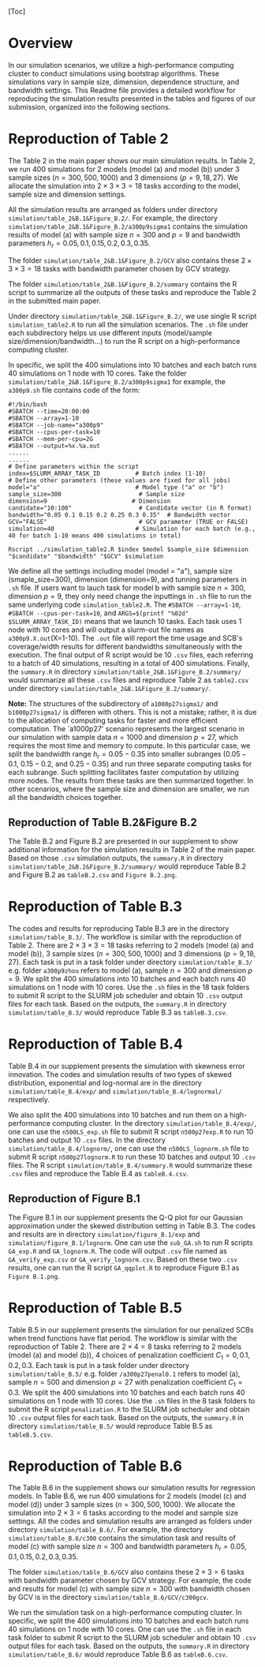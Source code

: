 [Toc]

# Overview

In our simulation scenarios, we utilize a high-performance computing cluster to conduct simulations using bootstrap algorithms. These simulations vary in sample size, dimension, dependence structure, and bandwidth settings. This Readme file provides a detailed workflow for reproducing the simulation results presented in the tables and figures of our submission, organized into the following sections.


# Reproduction of Table 2
The Table 2 in the main paper shows our main simulation results. In Table 2, we run 400 simulations for 2 models (model (a) and model (b)) under 3 sample sizes ($n=300,500,1000$) and 3 dimensions ($p=9,18,27$). We allocate the simulation into $2\times 3\times 3=18$ tasks according to the model, sample size and dimension settings. 

All the simulation results are arranged as folders under directory `simulation/table_2&B.1&Figure_B.2/`. For example, the directory `simulation/table_2&B.1&Figure_B.2/a300p9sigma1` contains the simulation results of model (a) with sample size $n=300$ and $p=9$ and bandwidth parameters $h_r=0.05,0.1,0.15,0.2,0.3,0.35$. 

The folder `simulation/table_2&B.1&Figure_B.2/GCV` also contains these $2\times 3\times 3=18$ tasks with bandwidth parameter chosen by GCV strategy. 

The folder `simulation/table_2&B.1&Figure_B.2/summary` contains the R script to summarize all the outputs of these tasks and reproduce the Table 2 in the submitted main paper.


Under directory `simulation/table_2&B.1&Figure_B.2/`, we use single R script `simulation_table2.R` to run all the simulation scenarios. The `.sh` file under each subdirectory helps us use different inputs (model/sample size/dimension/bandwidth...) to run the R script on a high-performance computing cluster. 

In specific, we split the 400 simulations into 10 batches and each batch runs 40 simulations on 1 node with 10 cores. Take the folder `simulation/table_2&B.1&Figure_B.2/a300p9sigma1` for example, the `a300p9.sh` file contains code of the form:
```
#!/bin/bash
#SBATCH --time=20:00:00
#SBATCH --array=1-10
#SBATCH --job-name="a300p9"
#SBATCH --cpus-per-task=10
#SBATCH --mem-per-cpu=2G
#SBATCH --output=%x.%a.out
......
......
# Define parameters within the script
index=$SLURM_ARRAY_TASK_ID          # Batch index (1-10)
# Define other parameters (these values are fixed for all jobs)
model="a"                           # Model type ("a" or "b")
sample_size=300                      # Sample size
dimension=9                        # Dimension
candidate="10:100"                   # Candidate vector (in R format)
bandwidth="0.05 0.1 0.15 0.2 0.25 0.3 0.35"  # Bandwidth vector
GCV="FALSE"                          # GCV parameter (TRUE or FALSE)
simulation=40                       # Simulation for each batch (e.g., 40 for batch 1-10 means 400 simulations in total)

Rscript ../simulation_table2.R $index $model $sample_size $dimension "$candidate" "$bandwidth" "$GCV" $simulation
```
We define all the settings including model (model = "a"), sample size (smaple_size=300), dimension (dimension=9), and tunning parameters in `.sh` file. If users want to lauch task for model b with sample size $n=300$, dimension $p=9$, they only need change the inputtings in `.sh` file to run the same underlying code `simulation_table2.R`. The `#SBATCH --array=1-10`, `#SBATCH --cpus-per-task=10`, and `ARGS=$(printf "%02d" $SLURM_ARRAY_TASK_ID)` means that we launch 10 tasks. Each task uses 1 node with 10 cores and will output a slurm-out file names as `a300p9.X.out`(X=1-10). The `.out` file will report the time usage and SCB's coverage/width results for different bandwidths simultaneously with the execution. The final output of R script would be 10 `.csv` files, each referring to a batch of 40 simulations, resulting in a total of 400 simulations. Finally, the `summary.R` in directory `simulation/table_2&B.1&Figure_B.2/summary/` would summarize all these `.csv` files and reproduce Table 2 as `table2.csv` under directory `simulation/table_2&B.1&Figure_B.2/summary/`.

**Note:** The structures of the subdirectory of `a1000p27sigma1/` and `b1000p27sigma1/` is differen with others. This is not a mistake; rather, it is due to the allocation of computing tasks for faster and more efficient computation. The `a1000p27' scenario represents the largest scenario in our simulation with sample data $n=1000$ and dimension $p=27$, which requires the most time and memory to compute. In this particular case, we split the bandwidth range $h_r = 0.05 - 0.35$ into smaller subranges ($0.05 - 0.1$, $0.15 - 0.2$, and $0.25 - 0.35$) and run three separate computing tasks for each subrange. Such splitting facilitates faster computation by utilizing more nodes. The results from these tasks are then summarized together. In other scenarios, where the sample size and dimension are smaller, we run all the bandwidth choices together.



## Reproduction of Table B.2&Figure B.2
The Table B.2 and Figure B.2 are presented in our supplement to show additional information for the simulation results in Table 2 of the main paper. Based on those `.csv` simulation outputs, the `summary.R` in directory `simulation/table_2&B.2&Figure_B.2/summary/` would reproduce Table B.2 and Figure B.2 as `tableB.2.csv` and `Figure B.2.png`. 


# Reproduction of Table B.3
The codes and results for reproducing Table B.3 are in the directory `simulation/table_B.3/`. The workflow is similar with the reproduction of Table 2. There are $2\times 3\times 3=18$ tasks referring to 2 models (model (a) and model (b)), 3 sample sizes ($n=300,500,1000$) and 3 dimensions ($p=9,18,27$). Each task is put in a task folder under directory `simulation/table_B.3/` e.g. folder `a300p9zhou` refers to model (a), sample $n=300$ and dimension $p=9$. We split the 400 simulations into 10 batches and each batch runs 40 simulations on 1 node with 10 cores. Use the `.sh` files in the 18 task folders to submit R script to the SLURM job scheduler and obtain 10 `.csv` output files for each task. Based on the outputs, the `summary.R` in directory `simulation/table_B.3/` would reproduce Table B.3 as `tableB.3.csv`.

# Reproduction of Table B.4

Table B.4 in our supplement presents the simulation with skewness error innovation. The codes and simulation results of two types of skewed distribution, exponential and log-normal are in the directory `simulation/table_B.4/exp/` and `simulation/table_B.4/lognormal/` respectively. 

We also split the 400 simulations into 10 batches and run them on a high-performance computing cluster. In the directory `simulation/table_B.4/exp/`, one can use the `n500LS_exp.sh` file to submit R script `n500p27exp.R` to run 10 batches and output 10 `.csv` files. In the directory `simulation/table_B.4/lognorm/`, one can use the `n500LS_lognorm.sh` file to submit R script `n500p27lognorm.R` to run these 10 batches and output 10 `.csv` files. The R script `simulation/table_B.4/summary.R` would summarize these `.csv` files and reproduce the Table B.4 as `tableB.4.csv`.

## Reproduction of Figure B.1

The Figure B.1 in our supplement presents the Q-Q plot for our Gaussian approximation under the skewed distribution setting in Table B.3. The codes and results are in directory `simulation/figure_B.1/exp` and `simulation/figure_B.1/lognorm`. One can use the `sub_GA.sh` to run R scripts `GA_exp.R` and `GA_lognorm.R`. The code will output `.csv` file named as `GA_verify_exp.csv` or `GA_verify_lognorm.csv`. Based on these two `.csv` results, one can run the R script `GA_qqplot.R` to reproduce Figure B.1 as `Figure B.1.png`.

# Reproduction of Table B.5
Table B.5 in our supplement presents the simulation for our penalized SCBs when trend functions have flat period. The workflow is similar with the reproduction of Table 2. There are $2\times 4=8$ tasks referring to 2 models (model (a) and model (b)), 4 choices of penalization coefficient $C_1=0,0.1,0.2,0.3$. Each task is put in a task folder under directory `simulation/table_B.5/` e.g. folder `/a300p27penal0.1` refers to model (a), sample $n=500$ and dimension $p=27$ with penalization coefficient $C_1=0.3$. We split the 400 simulations into 10 batches and each batch runs 40 simulations on 1 node with 10 cores. Use the `.sh` files in the 8 task folders to submit the R script `penalization.R` to the SLURM job scheduler and obtain 10 `.csv` output files for each task. Based on the outputs, the `summary.R` in directory `simulation/table_B.5/` would reproduce Table B.5 as `tableB.5.csv`.


# Reproduction of Table B.6

The Table B.6 in the supplement shows our simulation results for regression models. In Table B.6, we run 400 simulations for 2 models (model (c) and model (d)) under 3 sample sizes ($n=300,500,1000$). We allocate the simulation into $2\times 3=6$ tasks according to the model and sample size settings. All the codes and simulation results are arranged as folders under directory `simulation/table_B.6/`. For example, the directory `simulation/table_B.6/c300` contains the simulation task and results of model (c) with sample size $n=300$ and bandwidth parameters $h_r=0.05,0.1,0.15,0.2,0.3,0.35$. 

The folder `simulation/table_B.6/GCV` also contains these $2\times 3=6$ tasks with bandwidth parameter chosen by GCV strategy. For example, the code and results for model (c) with sample size $n=300$ with bandwidth chosen by GCV is in the directory `simulation/table_B.6/GCV/c300gcv`.

We run the simulation task on a high-performance computing cluster. In specific, we split the 400 simulations into 10 batches and each batch runs 40 simulations on 1 node with 10 cores. One can use the `.sh` file in each task folder to submit R script to the SLURM job scheduler and obtain 10 `.csv` output files for each task. Based on the outputs, the `summary.R` in directory `simulation/table_B.6/` would reproduce Table B.6 as `tableB.6.csv`.


